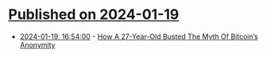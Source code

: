 # [Published on 2024-01-19](index.md)

* [2024-01-19, 16:54:00](https://soylentnews.org/article.pl?sid=24/01/18/1725205&from=rss) - [How A 27-Year-Old Busted The Myth Of Bitcoin’s Anonymity](https://soylentnews.org/article.pl?sid=24/01/18/1725205&from=rss)
